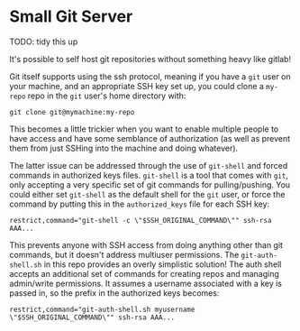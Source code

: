 # Small Git Server

TODO: tidy this up

It's possible to self host git repositories without something heavy like gitlab!

Git itself supports using the ssh protocol, meaning if you have a `git` user on
your machine, and an appropriate SSH key set up, you could clone a `my-repo`
repo in the `git` user's home directory with:

```
git clone git@mymachine:my-repo
```

This becomes a little trickier when you want to enable multiple people to have
access and have some semblance of authorization (as well as prevent them from
just SSHing into the machine and doing whatever).

The latter issue can be addressed through the use of `git-shell` and forced
commands in authorized keys files. `git-shell` is a tool that comes with `git`,
only accepting a very specific set of git commands for pulling/pushing. You
could either set `git-shell` as the default shell for the `git` user, or force
the command by putting this in the `authorized_keys` file for each SSH key:

```
restrict,command="git-shell -c \"$SSH_ORIGINAL_COMMAND\"" ssh-rsa AAA...
```

This prevents anyone with SSH access from doing anything other than git
commands, but it doesn't address multiuser permissions. The `git-auth-shell.sh`
in this repo provides an overly simplistic solution! The auth shell accepts an
additional set of commands for creating repos and managing admin/write
permissions. It assumes a username associated with a key is passed in, so the
prefix in the authorized keys becomes:

```
restrict,command="git-auth-shell.sh myusername \"$SSH_ORIGINAL_COMMAND\"" ssh-rsa AAA...
```


